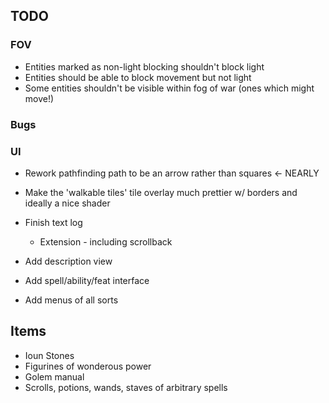 ## TODO


### FOV 
- Entities marked as non-light blocking shouldn't block light
- Entities should be able to block movement but not light   
- Some entities shouldn't be visible within fog of war (ones which might move!)


### Bugs

### UI

- Rework pathfinding path to be an arrow rather than squares <- NEARLY 
- Make the 'walkable tiles' tile overlay much prettier w/ borders and ideally a nice shader

- Finish text log 
    -  Extension - including scrollback
- Add description view 
- Add spell/ability/feat interface 
- Add menus of all sorts 

## Items
- Ioun Stones
- Figurines of wonderous power
- Golem manual
- Scrolls, potions, wands, staves of arbitrary spells
 